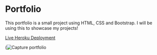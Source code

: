 # Portfolio

This portfolio is a small project using HTML, CSS and Bootstrap. I will be using this to showcase my projects!

[Live Heroku Deployment](https://allie-portfolio.herokuapp.com/)

(![Capture portfolio](https://user-images.githubusercontent.com/84148777/150529716-75a75c9a-8cf9-4417-b6ef-25674edd1210.PNG)


